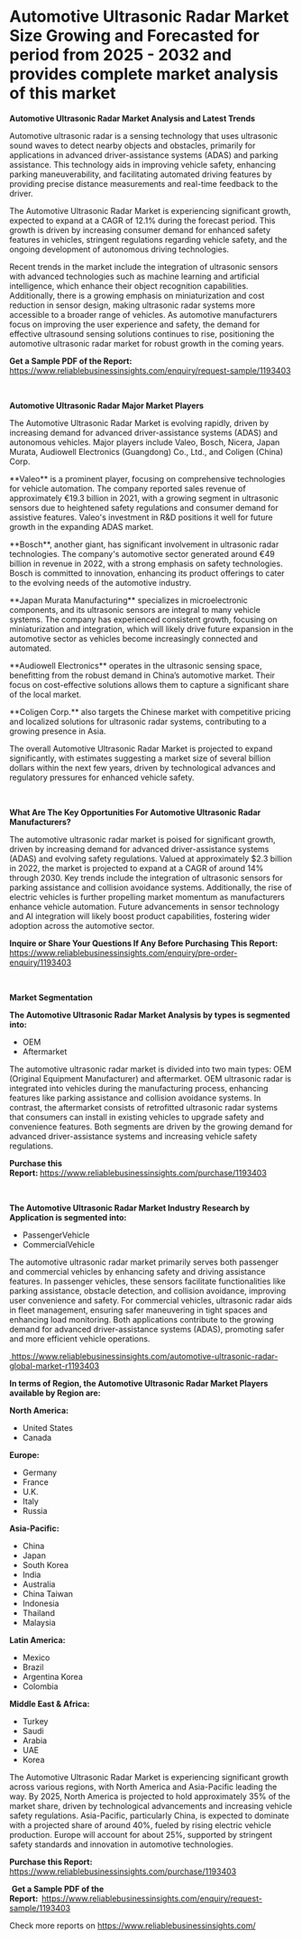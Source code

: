 <p><h1>Automotive Ultrasonic Radar Market Size Growing and Forecasted for period from 2025 - 2032 and provides complete market analysis of this market</h1></p><p><strong>Automotive Ultrasonic Radar Market Analysis and Latest Trends</strong></p>
<p><p>Automotive ultrasonic radar is a sensing technology that uses ultrasonic sound waves to detect nearby objects and obstacles, primarily for applications in advanced driver-assistance systems (ADAS) and parking assistance. This technology aids in improving vehicle safety, enhancing parking maneuverability, and facilitating automated driving features by providing precise distance measurements and real-time feedback to the driver.</p><p>The Automotive Ultrasonic Radar Market is experiencing significant growth, expected to expand at a CAGR of 12.1% during the forecast period. This growth is driven by increasing consumer demand for enhanced safety features in vehicles, stringent regulations regarding vehicle safety, and the ongoing development of autonomous driving technologies. </p><p>Recent trends in the market include the integration of ultrasonic sensors with advanced technologies such as machine learning and artificial intelligence, which enhance their object recognition capabilities. Additionally, there is a growing emphasis on miniaturization and cost reduction in sensor design, making ultrasonic radar systems more accessible to a broader range of vehicles. As automotive manufacturers focus on improving the user experience and safety, the demand for effective ultrasound sensing solutions continues to rise, positioning the automotive ultrasonic radar market for robust growth in the coming years.</p></p>
<p><strong>Get a Sample PDF of the Report:&nbsp;</strong> <a href="https://www.reliablebusinessinsights.com/enquiry/request-sample/1193403?utm_campaign=3554&utm_medium=2&utm_source=Github&utm_content=ia&utm_term=22032025&utm_id=automotive-ultrasonic-radar">https://www.reliablebusinessinsights.com/enquiry/request-sample/1193403</a></p>
<p>&nbsp;</p>
<p><strong>Automotive Ultrasonic Radar Major Market Players</strong></p>
<p><p>The Automotive Ultrasonic Radar Market is evolving rapidly, driven by increasing demand for advanced driver-assistance systems (ADAS) and autonomous vehicles. Major players include Valeo, Bosch, Nicera, Japan Murata, Audiowell Electronics (Guangdong) Co., Ltd., and Coligen (China) Corp.</p><p>**Valeo** is a prominent player, focusing on comprehensive technologies for vehicle automation. The company reported sales revenue of approximately €19.3 billion in 2021, with a growing segment in ultrasonic sensors due to heightened safety regulations and consumer demand for assistive features. Valeo's investment in R&D positions it well for future growth in the expanding ADAS market.</p><p>**Bosch**, another giant, has significant involvement in ultrasonic radar technologies. The company's automotive sector generated around €49 billion in revenue in 2022, with a strong emphasis on safety technologies. Bosch is committed to innovation, enhancing its product offerings to cater to the evolving needs of the automotive industry.</p><p>**Japan Murata Manufacturing** specializes in microelectronic components, and its ultrasonic sensors are integral to many vehicle systems. The company has experienced consistent growth, focusing on miniaturization and integration, which will likely drive future expansion in the automotive sector as vehicles become increasingly connected and automated.</p><p>**Audiowell Electronics** operates in the ultrasonic sensing space, benefitting from the robust demand in China’s automotive market. Their focus on cost-effective solutions allows them to capture a significant share of the local market.</p><p>**Coligen Corp.** also targets the Chinese market with competitive pricing and localized solutions for ultrasonic radar systems, contributing to a growing presence in Asia.</p><p>The overall Automotive Ultrasonic Radar Market is projected to expand significantly, with estimates suggesting a market size of several billion dollars within the next few years, driven by technological advances and regulatory pressures for enhanced vehicle safety.</p></p>
<p>&nbsp;</p>
<p><strong>What Are The Key Opportunities For Automotive Ultrasonic Radar Manufacturers?</strong></p>
<p><p>The automotive ultrasonic radar market is poised for significant growth, driven by increasing demand for advanced driver-assistance systems (ADAS) and evolving safety regulations. Valued at approximately $2.3 billion in 2022, the market is projected to expand at a CAGR of around 14% through 2030. Key trends include the integration of ultrasonic sensors for parking assistance and collision avoidance systems. Additionally, the rise of electric vehicles is further propelling market momentum as manufacturers enhance vehicle automation. Future advancements in sensor technology and AI integration will likely boost product capabilities, fostering wider adoption across the automotive sector.</p></p>
<p><strong>Inquire or Share Your Questions If Any Before Purchasing This Report:</strong> <a href="https://www.reliablebusinessinsights.com/enquiry/pre-order-enquiry/1193403?utm_campaign=3554&utm_medium=2&utm_source=Github&utm_content=ia&utm_term=22032025&utm_id=automotive-ultrasonic-radar">https://www.reliablebusinessinsights.com/enquiry/pre-order-enquiry/1193403</a></p>
<p>&nbsp;</p>
<p><strong>Market Segmentation</strong></p>
<p><strong>The Automotive Ultrasonic Radar Market Analysis by types is segmented into:</strong></p>
<p><ul><li>OEM</li><li>Aftermarket</li></ul></p>
<p><p>The automotive ultrasonic radar market is divided into two main types: OEM (Original Equipment Manufacturer) and aftermarket. OEM ultrasonic radar is integrated into vehicles during the manufacturing process, enhancing features like parking assistance and collision avoidance systems. In contrast, the aftermarket consists of retrofitted ultrasonic radar systems that consumers can install in existing vehicles to upgrade safety and convenience features. Both segments are driven by the growing demand for advanced driver-assistance systems and increasing vehicle safety regulations.</p></p>
<p><strong>Purchase this Report:&nbsp;</strong><a href="https://www.reliablebusinessinsights.com/purchase/1193403?utm_campaign=3554&utm_medium=2&utm_source=Github&utm_content=ia&utm_term=22032025&utm_id=automotive-ultrasonic-radar">https://www.reliablebusinessinsights.com/purchase/1193403</a></p>
<p>&nbsp;</p>
<p><strong>The Automotive Ultrasonic Radar Market Industry Research by Application is segmented into:</strong></p>
<p><ul><li>PassengerVehicle</li><li>CommercialVehicle</li></ul></p>
<p><p>The automotive ultrasonic radar market primarily serves both passenger and commercial vehicles by enhancing safety and driving assistance features. In passenger vehicles, these sensors facilitate functionalities like parking assistance, obstacle detection, and collision avoidance, improving user convenience and safety. For commercial vehicles, ultrasonic radar aids in fleet management, ensuring safer maneuvering in tight spaces and enhancing load monitoring. Both applications contribute to the growing demand for advanced driver-assistance systems (ADAS), promoting safer and more efficient vehicle operations.</p></p>
<p><a href="https://www.reliablebusinessinsights.com/automotive-ultrasonic-radar-global-market-r1193403?utm_campaign=3554&utm_medium=2&utm_source=Github&utm_content=ia&utm_term=22032025&utm_id=automotive-ultrasonic-radar">&nbsp;https://www.reliablebusinessinsights.com/automotive-ultrasonic-radar-global-market-r1193403</a></p>
<p><strong>In terms of Region, the Automotive Ultrasonic Radar Market Players available by Region are:</strong></p>
<p>
    <p> <strong> North America: </strong>
        <ul>
            <li>United States</li>
            <li>Canada</li>
        </ul>
        </p> 
    <p> <strong> Europe: </strong>
        <ul>
            <li>Germany</li>
            <li>France</li>
            <li>U.K.</li>
            <li>Italy</li>
            <li>Russia</li>
        </ul>
        </p> 
    <p> <strong> Asia-Pacific: </strong>
        <ul>
            <li>China</li>
            <li>Japan</li>
            <li>South Korea</li>
            <li>India</li>
            <li>Australia</li>
            <li>China Taiwan</li>
            <li>Indonesia</li>
            <li>Thailand</li>
            <li>Malaysia</li>
        </ul>
        </p> 
    <p> <strong> Latin America: </strong>
        <ul>
            <li>Mexico</li>
            <li>Brazil</li>
            <li>Argentina Korea</li>
            <li>Colombia</li>
        </ul>
        </p> 
    <p> <strong> Middle East & Africa: </strong>
        <ul>
            <li>Turkey</li>
            <li>Saudi</li>
            <li>Arabia</li>
            <li>UAE</li>
            <li>Korea</li>
        </ul>
    </p>
    </p>
<p><p>The Automotive Ultrasonic Radar Market is experiencing significant growth across various regions, with North America and Asia-Pacific leading the way. By 2025, North America is projected to hold approximately 35% of the market share, driven by technological advancements and increasing vehicle safety regulations. Asia-Pacific, particularly China, is expected to dominate with a projected share of around 40%, fueled by rising electric vehicle production. Europe will account for about 25%, supported by stringent safety standards and innovation in automotive technologies.</p></p>
<p><strong>Purchase this Report: </strong><a href="https://www.reliablebusinessinsights.com/purchase/1193403?utm_campaign=3554&utm_medium=2&utm_source=Github&utm_content=ia&utm_term=22032025&utm_id=automotive-ultrasonic-radar">https://www.reliablebusinessinsights.com/purchase/1193403</a></p>
<p>&nbsp;<strong>Get a Sample PDF of the Report:&nbsp;&nbsp;</strong><a href="https://www.reliablebusinessinsights.com/enquiry/request-sample/1193403?utm_campaign=3554&utm_medium=2&utm_source=Github&utm_content=ia&utm_term=22032025&utm_id=automotive-ultrasonic-radar">https://www.reliablebusinessinsights.com/enquiry/request-sample/1193403</a></p>
<p><strong></strong></p>
<p>Check more reports on <a href="https://www.reliablebusinessinsights.com/?utm_campaign=3554&utm_medium=2&utm_source=Github&utm_content=ia&utm_term=22032025&utm_id=automotive-ultrasonic-radar">https://www.reliablebusinessinsights.com/</a></p>